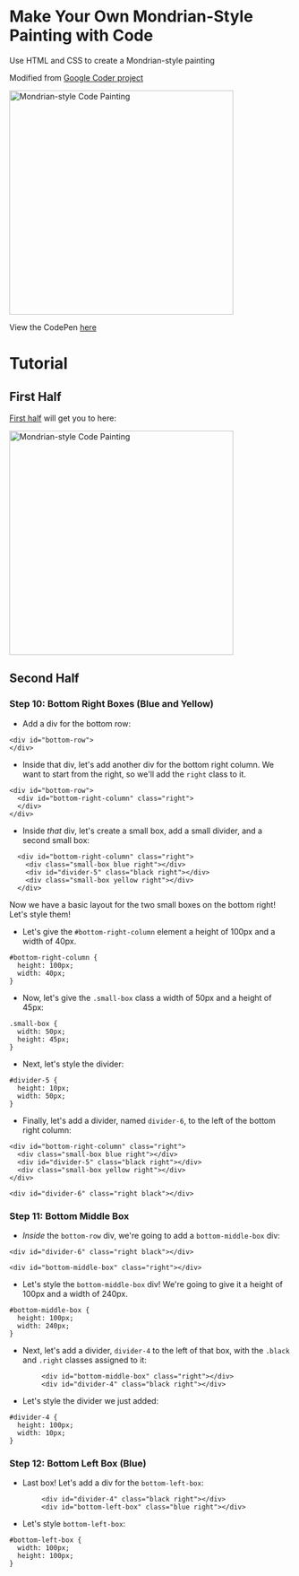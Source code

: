 # Make Your Own Mondrian-Style Painting with Code
Use HTML and CSS to create a Mondrian-style painting

Modified from [Google Coder project](https://googlecreativelab.github.io/coder-projects/projects/mondrian/)

<img src="http://i.imgur.com/lETX0Is.jpg" width="400" alt="Mondrian-style Code Painting">

View the CodePen [here](https://codepen.io/nancypwong/pen/vZaLXj)

# Tutorial

## First Half
[First half](https://googlecreativelab.github.io/coder-projects/projects/mondrian/) will get you to here:

<img src="http://i.imgur.com/v4BJDcP.png" width="400" alt="Mondrian-style Code Painting">

## Second Half

### Step 10: Bottom Right Boxes (Blue and Yellow)
- Add a div for the bottom row:

```
<div id="bottom-row">
</div>
```
- Inside that div, let's add another div for the bottom right column. We want to start from the right, so we'll add the `right` class to it.

```
<div id="bottom-row">
  <div id="bottom-right-column" class="right">
  </div>
</div>
```

- Inside _that_ div, let's create a small box, add a small divider, and a second small box:
```
  <div id="bottom-right-column" class="right">
    <div class="small-box blue right"></div>
    <div id="divider-5" class="black right"></div>
    <div class="small-box yellow right"></div>
  </div>
```

Now we have a basic layout for the two small boxes on the bottom right! Let's style them!

- Let's give the `#bottom-right-column` element a height of 100px and a width of 40px.
```
#bottom-right-column {
  height: 100px;
  width: 40px;
}
```

- Now, let's give the `.small-box` class a width of 50px and a height of 45px:
```
.small-box {
  width: 50px;
  height: 45px;
}
```

- Next, let's style the divider:
```
#divider-5 {
  height: 10px;
  width: 50px;
}
```

- Finally, let's add a divider, named `divider-6`, to the left of the bottom right column:
```
<div id="bottom-right-column" class="right">
  <div class="small-box blue right"></div>
  <div id="divider-5" class="black right"></div>
  <div class="small-box yellow right"></div>
</div>

<div id="divider-6" class="right black"></div>
```

### Step 11: Bottom Middle Box
- *Inside* the `bottom-row` div, we're going to add a `bottom-middle-box` div:
```
<div id="divider-6" class="right black"></div>
        
<div id="bottom-middle-box" class="right"></div>
```

- Let's style the `bottom-middle-box` div! We're going to give it a height of 100px and a width of 240px.
```
#bottom-middle-box {
  height: 100px;
  width: 240px;
}
```

- Next, let's add a divider, `divider-4` to the left of that box, with the `.black` and `.right` classes assigned to it:
```
        <div id="bottom-middle-box" class="right"></div>
        <div id="divider-4" class="black right"></div>
```

- Let's style the divider we just added:
```
#divider-4 {
  height: 100px;
  width: 10px;
}
```

### Step 12: Bottom Left Box (Blue)
- Last box! Let's add a div for the `bottom-left-box`:
```
        <div id="divider-4" class="black right"></div>
        <div id="bottom-left-box" class="blue right"></div>
```

- Let's style `bottom-left-box`:
```
#bottom-left-box {
  width: 100px;
  height: 100px;
}
```

